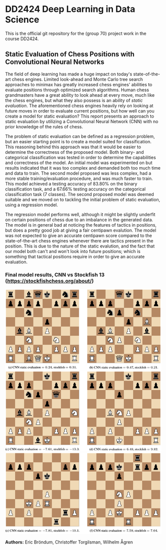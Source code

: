 # DD2424 Deep Learning in Data Science
This is the official git repository for the (group 70) project work in the course DD2424.

## Static Evaluation of Chess Positions with Convolutional Neural Networks
The field of deep learning has made a huge impact on today's state-of-the-art chess engines. 
Limited look-ahead and Monte Carlo tree search approaches to minimax has greatly increased chess engines' 
abilities to evaluate positions through optimized search algorithms. Human chess grandmasters have a 
great ability to look ahead at every move, much like the chess engines, but what they also possess is 
an ability of *static evaluation*. The aforementioned chess engines heavily rely on looking at 
future moves in order to evaluate current positions, but how well can you create a model for 
static evaluation? This report presents an approach to static evaluation by utilizing a 
Convolutional Neural Network (CNN) with no prior knowledge of the rules of chess.

The problem of static evaluation can be defined as a regression problem, but an easier starting 
point is to create a model suited for classification. This reasoning behind this approach was that it 
would be easier to determine the correctness of the proposed model. Both binary- and categorical 
classification was tested in order to determine the capabilities and correctness of the model. 
An initial model was experimented on but results indicated that it was too complex and demanded 
both too much time and data to train. The second model proposed was less complex, had a more 
stable training/evaluation procedure, and was much faster to train. This model achieved a 
testing accuracy of 83.80\% on the binary classification task, and a 67.66\% testing accuracy on 
the categorical classification task (7 classes). The second proposed model was deemed suitable 
and we moved on to tackling the initial problem of static evaluation, using a regression model.

The regression model performs well, although it might be slightly underfit on certain positions 
of chess due to an imbalance in the generated data. The model is in general bad at noticing the 
features of tactics in positions, but does a pretty good job at giving a fair centipawn evalution. 
The model was not expected to give an accurate centipawn score compared to the state-of-the-art 
chess engines whenever there are tactics present in the position. This is due to the nature of 
the static evalution, and the fact that our model both can't and won't look into future positions; 
which is something that tactical positions require in order to give an accurate evaluation.  

### Final model results, CNN vs Stockfish 13 (https://stockfishchess.org/about/)

<img src="./images/README/rm_comp_1.png">

<img src="./images/README/rm_comp_2.png">

<img src="./images/README/rm_comp_3.png">  


**Authors:** Eric Bröndum, Christoffer Torgilsman, Wilhelm Ågren
